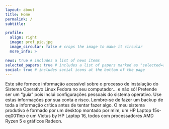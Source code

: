 ```yaml
---
layout: about
title: Home
permalink: /
subtitle:

profile:
  align: right
  image: prof_pic.jpg
  image_circular: false # crops the image to make it circular
  more_info: >

news: true # includes a list of news items
selected_papers: true # includes a list of papers marked as "selected={true}"
social: true # includes social icons at the bottom of the page
---
```


Este site fornece informação acessível sobre o processo de instalação do Sistema Operativo Linux Fedora no seu computador… e não só!
Pretende ser um “guia” pois inclui configurações pessoais do sistema operativo.
Use estas informações por sua conta e risco. Lembre-se de fazer um backup de toda a informação crítica antes de tentar fazer algo.
O meu sistema produtivo é formado por um desktop montado por mim, um HP Laptop 15s-eq0011np e um Victus by HP Laptop 16, todos com processadores AMD Ryzen 5 e gráficos Radeon.
